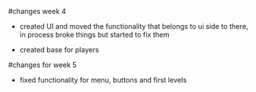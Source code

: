 #changes week 4

- created UI and moved the functionality that belongs to ui side to there, in process broke things but started to fix them

- created base for players

#changes for week 5
- fixed functionality for menu, buttons and first levels
